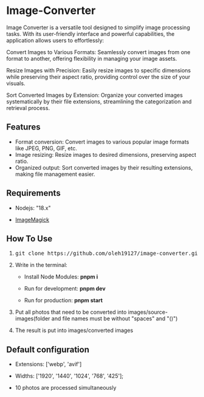 # Image-Converter

Image Converter is a versatile tool designed to simplify image processing tasks. With its user-friendly interface and powerful capabilities, the application allows users to effortlessly:

Convert Images to Various Formats: Seamlessly convert images from one format to another, offering flexibility in managing your image assets.

Resize Images with Precision: Easily resize images to specific dimensions while preserving their aspect ratio, providing control over the size of your visuals.

Sort Converted Images by Extension: Organize your converted images systematically by their file extensions, streamlining the categorization and retrieval process.

## Features

- Format conversion: Convert images to various popular image formats like JPEG, PNG, GIF, etc.
- Image resizing: Resize images to desired dimensions, preserving aspect ratio.
- Organized output: Sort converted images by their resulting extensions, making file management easier.

## Requirements

- Nodejs: "18.x"

- [ImageMagick](https://imagemagick.org/script/convert.php)

## How To Use

1.  <pre>git clone https://github.com/oleh19127/image-converter.git .; rm -rf trunk .gitignore readme.md .git .gitattributes</pre>

1.  Write in the terminal:

    - Install Node Modules: **pnpm i**

    - Run for development: **pnpm dev**

    - Run for production: **pnpm start**

1.  Put all photos that need to be converted into images/source-images(folder and file names must be without "spaces" and "()")

1.  The result is put into images/converted images

## Default configuration

- Extensions: ['webp', 'avif']

- Widths: ['1920', '1440', '1024', '768', '425'];

- 10 photos are processed simultaneously
